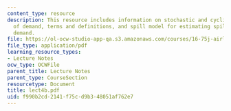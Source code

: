 ```yaml
---
content_type: resource
description: This resource includes information on stochastic and cyclical nature
  of demand, terms and definitions, and spill model for estimating spill and unconstrained
  demand.
file: https://ol-ocw-studio-app-qa.s3.amazonaws.com/courses/16-75j-airline-management-spring-2006/f990b2cd2141f75cd9b348051af762e7_lect4b.pdf
file_type: application/pdf
learning_resource_types:
- Lecture Notes
ocw_type: OCWFile
parent_title: Lecture Notes
parent_type: CourseSection
resourcetype: Document
title: lect4b.pdf
uid: f990b2cd-2141-f75c-d9b3-48051af762e7
---
```

